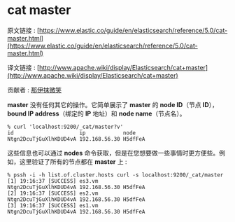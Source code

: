 # cat master

原文链接 : [https://www.elastic.co/guide/en/elasticsearch/reference/5.0/cat-master.html](https://www.elastic.co/guide/en/elasticsearch/reference/5.0/cat-master.html)

译文链接 : [http://www.apache.wiki/display/Elasticsearch/cat+master](http://www.apache.wiki/display/Elasticsearch/cat+master)

贡献者 : [那伊抹微笑](/display/~wangyangting)

**master** 没有任何其它的操作。它简单展示了 **master** 的 **node ID**（节点 **ID**），**bound IP address**（绑定的 **IP** 地址）和 **node name**（节点名）。

```
% curl 'localhost:9200/_cat/master?v'
id                     ip            node
Ntgn2DcuTjGuXlhKDUD4vA 192.168.56.30 H5dfFeA
```

这些信息也可以通过 **nodes** 命令获取，但是在您想要做一些事情时更方便些。例如，这里验证了所有的节点都在 **master** 上 : 

```
% pssh -i -h list.of.cluster.hosts curl -s localhost:9200/_cat/master
[1] 19:16:37 [SUCCESS] es3.vm
Ntgn2DcuTjGuXlhKDUD4vA 192.168.56.30 H5dfFeA
[2] 19:16:37 [SUCCESS] es2.vm
Ntgn2DcuTjGuXlhKDUD4vA 192.168.56.30 H5dfFeA
[3] 19:16:37 [SUCCESS] es1.vm
Ntgn2DcuTjGuXlhKDUD4vA 192.168.56.30 H5dfFeA
```